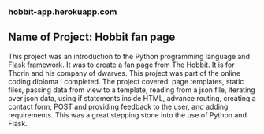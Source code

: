 ### hobbit-app.herokuapp.com

## Name of Project: Hobbit fan page 

This project was an introduction to the Python programming language and Flask framework. It was to create a fan page from The 
Hobbit. It is for Thorin and his company of dwarves. This project was part of the online coding diploma I completed. The 
project covered: page templates, static files, passing data from view to a template, reading from a json file, iterating over 
json data, using if statements inside HTML, advance routing, creating a contact form, POST and providing feedback to the user, 
and adding requirements. This was a great stepping stone into the use of Python and Flask.


